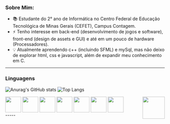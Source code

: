 ### Sobre Mim:
- 📚 Estudante do 2° ano de Informática no Centro Federal de Educação Tecnológica de Minas Gerais (CEFET), Campus Contagem.
- ⚡ Tenho interesse em back-end (desenvolvimento de jogos e software), front-end (design de assets e GUI) e até em um pouco de hardware (Processadores).
- 💡 Atualmente aprendendo c++ (incluindo SFML) e mySql, mas não deixo de explorar html, css e javascript, além de expandir meu conhecimento em C.
-----
### Linguagens
![Anurag's GitHub stats](https://github-readme-stats.vercel.app/api?username=fraise-renard&show_icons=true&theme=merko) ![Top Langs](https://github-readme-stats.vercel.app/api/top-langs/?username=fraise-renard&theme=merko)

  

<div style = "display: inline_block">
     <img align = "center"  src="https://cdn.jsdelivr.net/gh/devicons/devicon/icons/c/c-original.svg" height = "50px" weight = "50px" /> 
     <img align = "center" src="https://cdn.jsdelivr.net/gh/devicons/devicon/icons/cplusplus/cplusplus-original.svg" height = "50px" weight = "50px"/> 
     <img align = "center" src="https://cdn.jsdelivr.net/gh/devicons/devicon/icons/mysql/mysql-original.svg" height = "50px" weight = "50px"/> 
     <img align = "center" src="https://cdn.jsdelivr.net/gh/devicons/devicon/icons/html5/html5-original.svg" height = "50px" weight = "50px" /> 
     <img align = "center" src="https://cdn.jsdelivr.net/gh/devicons/devicon/icons/css3/css3-original.svg" height = "50px" weight = "50px" /> 
     <img align = "center" src="https://cdn.jsdelivr.net/gh/devicons/devicon/icons/javascript/javascript-original.svg" height = "50px" weight = "50px" />  
     <img align = "center" src="https://external-content.duckduckgo.com/iu/?u=https%3A%2F%2Fwww.pikpng.com%2Fpngl%2Fb%2F73-738895_sfml-logo-sfml-iconclipart.png&f=1&nofb=1&ipt=7e8a91d025f2c4515ab4ee9963ca951054ca2a3cbeb295875215545bead73020&ipo=images" height = "50px" weight = "50px" /> 
  <img src= "https://external-content.duckduckgo.com/iu/?u=https%3A%2F%2F66.media.tumblr.com%2F0c218b120c62a9824f465b7a6d404826%2Ftumblr_inline_o4ip3i2kwp1tbiwft_75sq.gif&f=1&nofb=1&ipt=7c867d9af17d2e0280e45d0880b03ceb4c92a54b0ada46736f7c858c0c1df4af&ipo=images" align = right height = 70px weight = 70px>
 
</div>
-----

<!--
**fraise-renard/fraise-renard** is a ✨ _special_ ✨ repository because its `README.md` (this file) appears on your GitHub profile.

Here are some ideas to get you started:

- 🔭 I’m currently working on ...
- 🌱 I’m currently learning ...
- 👯 I’m looking to collaborate on ...
- 🤔 I’m looking for help with ...
- 💬 Ask me about ...
- 📫 How to reach me: ...
- 😄 Pronouns: ...
- ⚡ Fun fact: ...
-->
